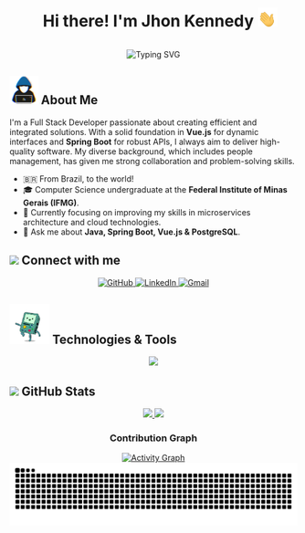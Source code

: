 <div id="user-content-toc">
  <ul align="center">
    <summary><h1 style="display: inline-block">Hi there! I'm Jhon Kennedy&nbsp;</h1><img src="https://github.com/Dev-Cwsc/Dev-Cwsc/raw/main/img/waving-hand.gif" width="35"></summary>
  </ul>
</div>

<div align="center">
  <picture>
    <img src="https://readme-typing-svg.herokuapp.com?font=Fira+Code&size=23&duration=3000&pause=1000&color=3399FF&center=true&vCenter=true&width=500&lines=Full+Stack+Developer;Java+%26+JavaScript+Enthusiast;Computer+Science+Student" alt="Typing SVG"/>
  </picture>
</div>

## <picture><img src="https://github.com/Dev-Cwsc/Dev-Cwsc/raw/main/img/programmer.gif" width="50px"></picture> About Me

I'm a Full Stack Developer passionate about creating efficient and integrated solutions. With a solid foundation in **Vue.js** for dynamic interfaces and **Spring Boot** for robust APIs, I always aim to deliver high-quality software. My diverse background, which includes people management, has given me strong collaboration and problem-solving skills.

- 🇧🇷 From Brazil, to the world!
- 🎓 Computer Science undergraduate at the **Federal Institute of Minas Gerais (IFMG)**.
- 🌱 Currently focusing on improving my skills in microservices architecture and cloud technologies.
- 💬 Ask me about **Java, Spring Boot, Vue.js & PostgreSQL**.

## <picture><img src="https://github.com/Dev-Cwsc/Dev-Cwsc/raw/main/img/contact.gif" width="50px"></picture> Connect with me
<p align="center">
  <a href="https://github.com/jhonkennedy06" target="_blank">
    <img src="https://img.shields.io/badge/GitHub-100000?style=for-the-badge&logo=github&logoColor=white" alt="GitHub"/>
  </a>
  <a href="https://www.linkedin.com/in/jhonkennedy06/" target="_blank">
    <img src="https://img.shields.io/badge/-LinkedIn-%230077B5?style=for-the-badge&logo=linkedin&logoColor=white" alt="LinkedIn"/>
  </a>
  <a href="mailto:jhonkennedycontato@outlook.com" target="_blank">
    <img src="https://img.shields.io/badge/Gmail-D14836?style=for-the-badge&logo=gmail&logoColor=white" alt="Gmail"/>
  </a>
</p>


## <picture><img src="https://github.com/Dev-Cwsc/Dev-Cwsc/raw/main/img/beemo.gif" width="70px"></picture> Technologies & Tools
<p align="center">
  <a href="https://skillicons.dev">
    <img src="https://skillicons.dev/icons?i=java,spring,vue,js,postgresql,mysql,py,c,git,docker,postman,linux,idea,vscode,html,css&perline=8" />
  </a>
</p>

## <picture><img src="https://github.com/Dev-Cwsc/Dev-Cwsc/raw/main/img/github-stats.gif" width="50px"></picture> GitHub Stats
<p align="center">
  <a href="https://github.com/jhonkennedy06">
    <img height="180em" src="https://github-readme-stats.vercel.app/api?username=jhonkennedy06&show_icons=true&theme=calm&include_all_commits=true&count_private=true"/>
    <img height="180em" src="https://github-readme-stats.vercel.app/api/top-langs/?username=jhonkennedy06&layout=compact&langs_count=7&theme=calm"/>
  </a>
</p>

<div align="center">
  <h3>Contribution Graph</h3>
  <a href="https://github.com/jhonkennedy06">
    <img src="https://github-readme-activity-graph.vercel.app/graph?username=jhonkennedy06&theme=calm-duo" alt="Activity Graph"/>
  </a>
</div>

<div align="center">
  <picture>
    <img src="https://raw.githubusercontent.com/jhonkennedy06/jhonkennedy06/output/snake.svg" alt="snake"/>
  </picture>
</div>
